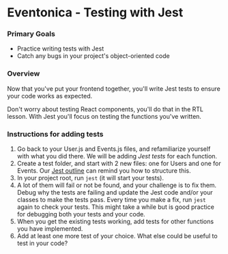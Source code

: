 # Eventonica - Testing with Jest

### Primary Goals

- Practice writing tests with Jest
- Catch any bugs in your project's object-oriented code

### Overview

Now that you've put your frontend together, you'll write Jest tests to ensure your code works as expected.

Don't worry about testing React components, you'll do that in the RTL lesson. With Jest you'll focus on testing the functions you've written.

### Instructions for adding tests

1. Go back to your User.js and Events.js files, and refamiliarize yourself with what you did there. We will be adding _Jest tests_ for each function.
3. Create a test folder, and start with 2 new files: one for Users and one for Events.  Our [Jest outline](https://github.com/Techtonica/curriculum/blob/main/testing-and-tdd/jest.md) can remind you how to structure this.
4. In your project root, run `jest` (it will start your tests).
5. A lot of them will fail or not be found, and your challenge is to fix them. Debug why the tests are failing and update the Jest code and/or your classes to make the tests pass. Every time you make a fix, run `jest` again to check your tests. This might take a while but is good practice for debugging both your tests and your code.
6. When you get the existing tests working, add tests for other functions you have implemented.
7. Add at least one more test of your choice. What else could be useful to test in your code?
